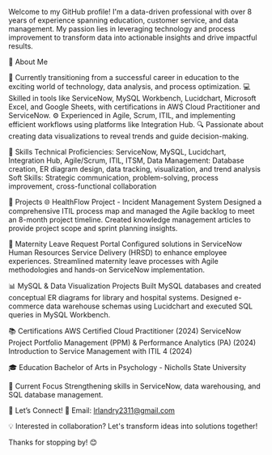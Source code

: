 Welcome to my GitHub profile! I'm a data-driven professional with over 8 years of experience spanning education, customer service, and data management. My passion lies in leveraging technology and process improvement to transform data into actionable insights and drive impactful results.

🌟 About Me

🏫 Currently transitioning from a successful career in education to the exciting world of technology, data analysis, and process optimization.
💻 Skilled in tools like ServiceNow, MySQL Workbench, Lucidchart, Microsoft Excel, and Google Sheets, with certifications in AWS Cloud Practitioner and ServiceNow.
⚙️ Experienced in Agile, Scrum, ITIL, and implementing efficient workflows using platforms like Integration Hub.
🔍 Passionate about creating data visualizations to reveal trends and guide decision-making.

🚀 Skills
Technical Proficiencies: ServiceNow, MySQL, Lucidchart, Integration Hub, Agile/Scrum, ITIL, ITSM, 
Data Management: Database creation, ER diagram design, data tracking, visualization, and trend analysis
Soft Skills: Strategic communication, problem-solving, process improvement, cross-functional collaboration

💼 Projects
🌐 HealthFlow Project - Incident Management System
Designed a comprehensive ITIL process map and managed the Agile backlog to meet an 8-month project timeline.
Created knowledge management articles to provide project scope and sprint planning insights.

🌱 Maternity Leave Request Portal
Configured solutions in ServiceNow Human Resources Service Delivery (HRSD) to enhance employee experiences.
Streamlined maternity leave processes with Agile methodologies and hands-on ServiceNow implementation.

📊 MySQL & Data Visualization Projects
Built MySQL databases and created conceptual ER diagrams for library and hospital systems.
Designed e-commerce data warehouse schemas using Lucidchart and executed SQL queries in MySQL Workbench.

📚 Certifications
AWS Certified Cloud Practitioner (2024)
ServiceNow Project Portfolio Management (PPM) & Performance Analytics (PA) (2024)
Introduction to Service Management with ITIL 4 (2024)

🎓 Education
Bachelor of Arts in Psychology - Nicholls State University

🌱 Current Focus
Strengthening skills in ServiceNow, data warehousing, and SQL database management.

🤝 Let’s Connect!
📧 Email: lrlandry2311@gmail.com

💡 Interested in collaboration? Let's transform ideas into solutions together!

Thanks for stopping by! 😊
